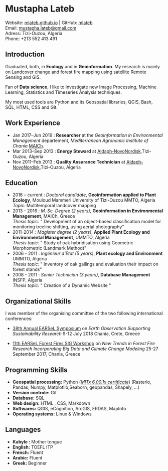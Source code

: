 Mustapha Lateb
==============

Website: [mlateb.github.io][] | GitHub: [mlateb][]   
Email: <mustapha.lateb@gmail.com>  
Adress: Tizi-Ouzou, Algeria    
Phone: +213 552 413 491      

Introduction
------------   
   
Graduated, both, in **Ecology** and in **Geoinformation**. My research is mainly on Landcover change and forest fire mapping using satellite Remote Sensing and GIS.    
  
Fan of **Data science**, I like to investigate new Image Processing, Machine Learning, Statistics and Timeseries Analysis techniques.  
   
My most used tools are Python and its Geospatial libraries, QGIS, Bash, SQL, HTML, CSS and Git.     
   
Work Experience  
---------------   
   
* Jan 2017–Jun 2019 : **Researcher** at the *Geoinformation in Environmental Management* departement, *Mediterranean Agronomic Institute of Chania* [MAICh][].   
* Mar 2013–Sep 2013 : **Energy Steward** at [Aldaph-NovoNordisk][],Tizi-Ouzou, Algeria   
* Nov 2011–Feb 2013 : **Quality Assurance Technician** at [Aldaph-NovoNordisk][],Tizi-Ouzou, Algeria    

Education
---------   
   
* 2016 – current : *Doctoral candidate*, **Geoinformation applied to Plant Ecology**, Mouloud Mammeri University of Tizi-Ouzou MMTO, Algeria    
*Topic:* Multitemporal landcover mapping   
* 2013 - 2016 : *M. Sc. Degree (2 years)*, **Geoinformation in Environmental Management**, MAICh, Greece    
*Thesis topic:* " Development of an object-based classification model for monitoring treeline shifting, using aerial photography"   
* 2011-2014 : *Magister degree (2 years)*, **Applied Plant Ecology and Environmental Management**, UMMTO, Algeria    
*Thesis topic:* " Study of oak hybridisation using Geometric Morphometric (Landmark Method)"   
* 2006 - 2011 : *Ingénieur d'Etat (5 years)*, **Plant ecology and Environment** UMMTO, Algeria   
*Thesis topic:* " Inventory of  oak gallings and evaluation their impact on forest stands"   
* 2008 - 2011 : *Senior Technician (3 years)*, **Database Management** INSFP, Algeria   
*Thesis topic:* "  Creation of a Dynamic Website "   
   
Organizational Skills
---------------------   
   
I was member of the organising committee of the two following international conferences:    
    
* [38th Annual EARSeL Symposium][] on *Earth Observation Supporting Sustainability Research* 9-12 July 2018 Chania, Crete, Greece   
  
* [11th EARSeL Forest Fires SIG Workshop][] on *New Trends in Forest Fire Research Incorporating Big Data and Climate Change Modeling* 25-27 September 2017, Chania, Greece   
      
Programming Skills
------------------   
   
* **Geospatial processing:** Python ([*MITx 6.00.1x certificate*][]) (Rasterio, Pandas, Numpy, Matplotlib,Seaborn, geopandas, Shapely, …)
* **Version controle:** Git 
* **Database:** SQL
* **Web design:** HTML , CSS, Markdown 
* **Softwares:** QGIS, eCognition,  ArcGIS, ERDAS, MapInfo
* **Operating systems:** Linux & Windows   
   
Languages
---------   
    
* **Kabyle :** Mother tongue
* **English:** TOEFL ITP
* **French:** Fluent 
* **Arabic:**  Fluent
* **Greek:** Beginner     


[mlateb.github.io]:https://mlateb.github.io 
[mlateb]:https://github.com/mlateb
[MustaphaLateb]:https://twitter.com/MustaphaLateb
[MAICh]:https://www.iamc.ciheam.org/ 
[Aldaph-NovoNordisk]:http://www.novonordisk.dz/about-novo-nordisk/novo-nordisk-algeria.html
[38th Annual EARSeL Symposium]:http://symposium.earsel.org/38th-symposium-Chania   
[11th EARSeL Forest Fires SIG Workshop]:http://ffsig2017.maich.gr/en/   

[*MITx 6.00.1x certificate*]:https://courses.edx.org/certificates/4356b753befc4825afcaf5649f4be6ad